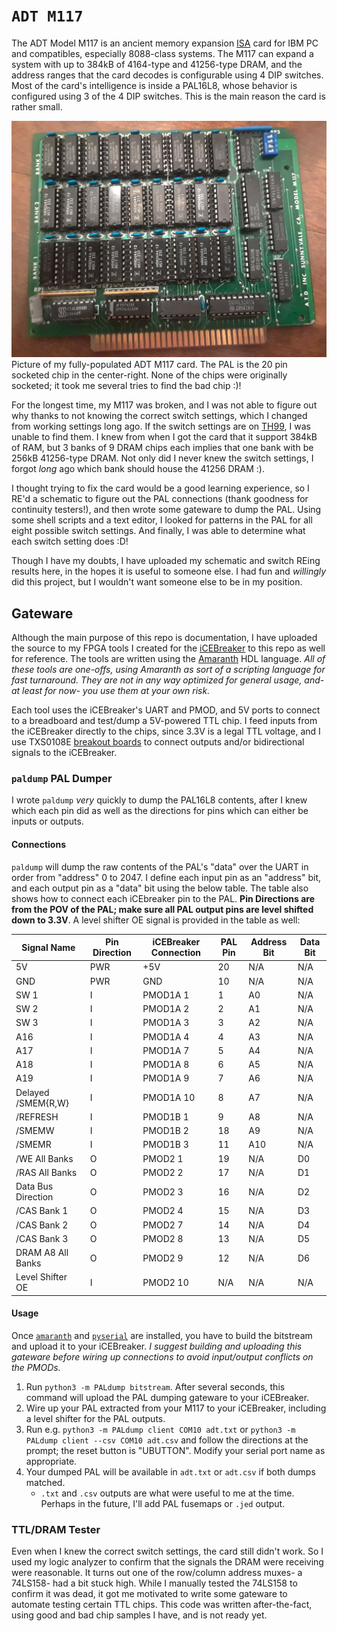 # `ADT M117`

The ADT Model M117 is an ancient memory expansion [ISA](https://en.wikipedia.org/wiki/Industry_Standard_Architecture) card for
IBM PC and compatibles, especially 8088-class systems. The M117 can expand a
system with up to 384kB of 4164-type and 41256-type DRAM, and the address ranges that
the card decodes is configurable using 4 DIP switches. Most of the card's intelligence
is inside a PAL16L8, whose behavior is configured using 3 of the 4 DIP switches.
This is the main reason the card is rather small.

![](images/20220101_012324.jpg)
Picture of my fully-populated ADT M117 card. The PAL is the 20 pin
socketed chip in the center-right. None of the chips were originally
socketed; it took me several tries to find the bad chip :)!

For the longest time, my M117 was broken, and I was not able to figure out why
thanks to not knowing the correct switch settings, which I changed from working
settings long ago. If the switch settings are on [TH99](http://www.uncreativelabs.de/th99/),
I was unable to find them. I knew from when I got the card that it support 384kB
of RAM, but 3 banks of 9 DRAM chips each implies that one bank with be 256kB
41256-type DRAM. Not only did I never knew the switch settings, I forgot _long_
ago which bank should house the 41256 DRAM :).

I thought trying to fix the card would be a good learning experience, so I RE'd
a schematic to figure out the PAL connections (thank goodness for continuity testers!),
and then wrote some gateware to dump the PAL. Using some shell scripts and a
text editor, I looked for patterns in the PAL for all eight possible switch
settings. And finally, I was able to determine what each switch setting does :D!

Though I have my doubts, I have uploaded my schematic and switch REing results
here, in the hopes it is useful to someone else. I had fun and _willingly_ did
this project, but I wouldn't want someone else to be in my position.

## Gateware

Although the main purpose of this repo is documentation, I have uploaded the
source to my FPGA tools I created for the [iCEBreaker](https://github.com/icebreaker-fpga)
to this repo as well for reference. The tools are written using the [Amaranth](https://github.com/amaranth-lang/amaranth)
HDL language. _All of these tools are one-offs, using Amaranth as sort of a scripting
language for fast turnaround. They are not in any way optimized for general usage,
and- at least for now- you use them at your own risk._

Each tool uses the iCEBreaker's UART and PMOD, and 5V ports to connect to a
breadboard and test/dump a 5V-powered TTL chip. I feed inputs from the iCEBreaker
directly to the chips, since 3.3V is a legal TTL voltage, and I use TXS0108E [breakout boards](https://www.amazon.com/dp/B06XWVZHZJ)
to connect outputs and/or bidirectional signals to the iCEBreaker.

### `paldump` PAL Dumper

I wrote `paldump` _very_ quickly to dump the PAL16L8 contents, after I knew
which each pin did as well as the directions for pins which can either be
inputs or outputs.

#### Connections

`paldump` will dump the raw contents of the PAL's "data"
over the UART in order from "address" 0 to 2047. I define each input pin as an
"address" bit, and each output pin as a "data" bit using the below table. The
table also shows how to connect each iCEbreaker pin to the PAL. **Pin Directions
are from the POV of the PAL; make sure all PAL output pins are level shifted
down to 3.3V**. A level shifter OE signal is provided in the table as well:

|Signal Name|Pin Direction|iCEBreaker Connection|PAL Pin|Address Bit|Data Bit|
|-----------|-------------|---------------------|-------|-----------|--------|
|5V|PWR|+5V|20|N/A|N/A|
|GND|PWR|GND|10|N/A|N/A|
|SW 1|I|PMOD1A 1|1|A0|N/A|
|SW 2|I|PMOD1A 2|2|A1|N/A|
|SW 3|I|PMOD1A 3|3|A2|N/A|
|A16|I|PMOD1A 4|4|A3|N/A|
|A17|I|PMOD1A 7|5|A4|N/A|
|A18|I|PMOD1A 8|6|A5|N/A|
|A19|I|PMOD1A 9|7|A6|N/A|
|Delayed /SMEM{R,W}|I|PMOD1A 10|8|A7|N/A|
|/REFRESH|I|PMOD1B 1|9|A8|N/A|
|/SMEMW|I|PMOD1B 2|18|A9|N/A|
|/SMEMR|I|PMOD1B 3|11|A10|N/A|
|/WE All Banks|O|PMOD2 1|19|N/A|D0|
|/RAS All Banks|O|PMOD2 2|17|N/A|D1|
|Data Bus Direction|O|PMOD2 3|16|N/A|D2|
|/CAS Bank 1|O|PMOD2 4|15|N/A|D3|
|/CAS Bank 2|O|PMOD2 7|14|N/A|D4|
|/CAS Bank 3|O|PMOD2 8|13|N/A|D5|
|DRAM A8 All Banks|O|PMOD2 9|12|N/A|D6|
|Level Shifter OE|I|PMOD2 10|N/A|N/A|N/A|

#### Usage

Once [`amaranth`](https://amaranth-lang.org/docs/amaranth/latest/install.html)
and [`pyserial`](https://pyserial.readthedocs.io/en/latest/pyserial.html#installation)
are installed, you have to build the bitstream and upload it to your iCEBreaker.
_I suggest building and uploading this gateware before wiring up connections to
avoid input/output conflicts on the PMODs._

1. Run `python3 -m PALdump bitstream`. After several seconds, this command will
   upload the PAL dumping gateware to your iCEBreaker.
2. Wire up your PAL extracted from your M117 to your iCEBreaker, including a
   level shifter for the PAL outputs.
3. Run e.g. `python3 -m PALdump client COM10 adt.txt` or `python3 -m PALdump client --csv COM10 adt.csv`
   and follow the directions at the prompt; the reset button is "UBUTTON".
   Modify your serial port name as appropriate.
4. Your dumped PAL will be available in `adt.txt` or `adt.csv` if both dumps
   matched.
   * `.txt` and `.csv` outputs are what were useful to me at the time. Perhaps
     in the future, I'll add PAL fusemaps or `.jed` output.

### TTL/DRAM Tester

Even when I knew the correct switch settings, the card still didn't work. So I
used my logic analyzer to confirm that the signals the DRAM were receiving were
reasonable. It turns out one of the row/column address muxes- a 74LS158- had a
bit stuck high. While I manually tested the 74LS158 to confirm it was dead, it
got me motivated to write some gateware to automate testing certain TTL chips.
This code was written after-the-fact, using good and bad chip samples I have,
and is not ready yet.
